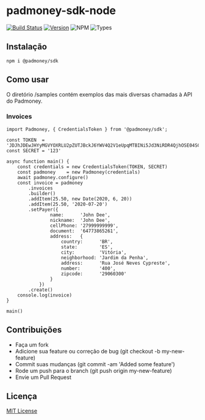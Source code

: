 # padmoney-sdk-node

[![Build Status](https://travis-ci.org/padmoney/padmoney-sdk-node.svg?branch=master)](https://travis-ci.org/padmoney/padmoney-sdk-node)
[![Version](https://img.shields.io/npm/v/@padmoney/sdk)](https://www.npmjs.com/package/@padmoney/sdk)
![NPM](https://img.shields.io/npm/l/@padmoney/sdk)
![Types](https://img.shields.io/npm/types/@padmoney/sdk)


## Instalação

```
npm i @padmoney/sdk

```

## Como usar

O diretório /samples contém exemplos das mais diversas chamadas à API do Padmoney.


### Invoices

```
import Padmoney, { CredentialsToken } from '@padmoney/sdk';

const TOKEN  = 'JDJhJDEwJHYyMGVYOXRLU2pZUTJBckJ6YWV4Q2V1eUpqMTBINi5Jd3NiRDR4QjhOSE04SC9tQlQ5b1RP'
const SECRET = '123'

async function main() {
    const credentials = new CredentialsToken(TOKEN, SECRET)
    const padmoney    = new Padmoney(credentials)
    await padmoney.configure()
    const invoice = padmoney
        .invoices
        .builder()
        .addItem(25.50, new Date(2020, 6, 20))
        .addItem(25.50, '2020-07-20')
        .setPayer({
                name:      'John Dee',
                nickname:  'John Dee',
                cellPhone: '27999999999',
                document:  '64773865261',
                address:   {
                    country:      'BR',
                    state:        'ES',
                    city:         'Vitória',
                    neighborhood: 'Jardim da Penha',
                    address:      'Rua José Neves Cypreste',
                    number:       '400',
                    zipcode:      '29060300'
                }
            })
        .create()
    console.log(invoice)
}

main()
```


## Contribuições

- Faça um fork
- Adicione sua feature ou correção de bug (git checkout -b my-new-feature)
- Commit suas mudanças (git commit -am 'Added some feature')
- Rode um push para o branch (git push origin my-new-feature)
- Envie um Pull Request


## Licença

[MIT License](https://github.com/padmoney/padmoney-sdk-node/blob/master/LICENSE)
